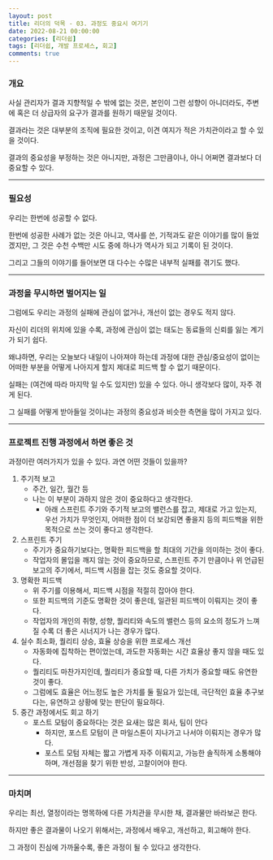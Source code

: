 ```yaml
---
layout: post
title: 리더의 덕목 - 03. 과정도 중요시 여기기
date: 2022-08-21 00:00:00
categories: [리더쉽]
tags: [리더쉽, 개발 프로세스, 회고]
comments: true
---
```


### 개요

사실 관리자가 결과 지향적일 수 밖에 없는 것은, 본인이 그런 성향이 아니더라도, 주변에 혹은 더 상급자의 요구가 결과를 원하기 때문일 것이다.

결과라는 것은 대부분의 조직에 필요한 것이고, 이견 여지가 적은 가치관이라고 할 수 있을 것이다.

결과의 중요성을 부정하는 것은 아니지만, 과정은 그만큼이나, 아니 어쩌면 결과보다 더 중요할 수 있다.

---

### 필요성

우리는 한번에 성공할 수 없다.

한번에 성공한 사례가 없는 것은 아니고, 역사를 쓴, 기적과도 같은 이야기를 많이 들었겠지만, 그 것은 수천 수백만 시도 중에 하나가 역사가 되고 기록이 된 것이다.

그리고 그들의 이야기를 들어보면 대 다수는 수많은 내부적 실패를 겪기도 했다.

---

### 과정을 무시하면 벌어지는 일

그럼에도 우리는 과정의 실패에 관심이 없거나, 개선이 없는 경우도 적지 않다.

자신이 리더의 위치에 있을 수록, 과정에 관심이 없는 태도는 동료들의 신뢰를 잃는 계기가 되기 쉽다.

왜냐하면, 우리는 오늘보다 내일이 나아져야 하는데 과정에 대한 관심/중요성이 없이는 어떠한 부분을 어떻게 나아지게 할지 제대로 피드백 할 수 없기 때문이다.

실패는 (여건에 따라 마지막 일 수도 있지만) 있을 수 있다. 아니 생각보다 많이, 자주 겪게 된다.

그 실패를 어떻게 받아들일 것이냐는 과정의 중요성과 비슷한 측면을 많이 가지고 있다.

---

### 프로젝트 진행 과정에서 하면 좋은 것

과정이란 여러가지가 있을 수 있다. 과연 어떤 것들이 있을까?

1. 주기적 보고
    - 주간, 일간, 월간 등
    - 나는 이 부분이 과하지 않은 것이 중요하다고 생각한다.
        - 아래 스프린트 주기와 주기적 보고의 밸런스를 잡고, 제대로 가고 있는지, 우선 가치가 무엇인지, 어떠한 점이 더 보강되면 좋을지 등의 피드백을 위한 목적으로 쓰는 것이 좋다고 생각한다.
2. 스프린트 주기
    - 주기가 중요하기보다는, 명확한 피드백을 할 최대의 기간을 의미하는 것이 좋다.
    - 작업자의 몰입을 깨지 않는 것이 중요하므로, 스프린트 주기 만큼이나 위 언급된 보고의 주기에서, 피드백 시점을 잡는 것도 중요할 것이다.
3. 명확한 피드백
    - 위 주기를 이용해서, 피드백 시점을 적절히 잡아야 한다.
    - 또한 피드백의 기준도 명확한 것이 좋은데, 일관된 피드백이 이뤄지는 것이 좋다.
    - 작업자의 개인의 취향, 성향, 퀄리티와 속도의 밸런스 등의 요소의 정도가 느껴질 수록 더 좋은 시너지가 나는 경우가 많다.
4. 실수 최소화, 퀄리티 상승, 효율 상승을 위한 프로세스 개선
    - 자동화에 집착하는 편이었는데, 과도한 자동화는 시간 효율상 좋지 않을 때도 있다.
    - 퀄리티도 마찬가지인데, 퀄리티가 중요할 때, 다른 가치가 중요할 때도 유연한 것이 좋다.
    - 그럼에도 효율은 어느정도 높은 가치를 둘 필요가 있는데, 극단적인 효율 추구보다는, 유연하고 상황에 맞는 판단이 필요하다.
5. 중간 과정에서도 회고 하기
    - 포스트 모텀이 중요하다는 것은 요새는 많은 회사, 팀이 안다
        - 하지만, 포스트 모텀이 큰 마일스톤이 지나가고 나서야 이뤄지는 경우가 많다.
        - 포스트 모텀 자체는 짧고 가볍게 자주 이뤄지고, 가능한 솔직하게 소통해야하며, 개선점을 찾기 위한 반성, 고찰이어야 한다.

---

### 마치며

우리는 최선, 열정이라는 명목하에 다른 가치관을 무시한 채, 결과물만 바라보곤 한다.

하지만 좋은 결과물이 나오기 위해서는, 과정에서 배우고, 개선하고, 회고해야 한다.

그 과정이 진심에 가까울수록, 좋은 과정이 될 수 있다고 생각한다.